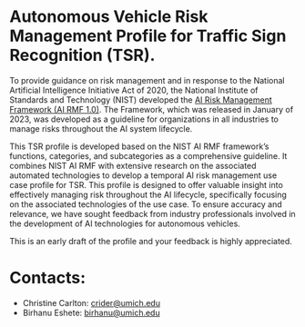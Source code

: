# Autonomous Vehicle Risk Management Profile for Traffic Sign Recognition (TSR). 

To provide guidance on risk management and in response to the National Artificial Intelligence Initiative Act of 2020, the National Institute of Standards and Technology (NIST) developed the [AI Risk Management Framework (AI RMF 1.0)](https://nvlpubs.nist.gov/nistpubs/ai/NIST.AI.100-1.pdf). The Framework, which was released in January of 2023, was developed as a guideline for organizations in all industries to manage risks throughout the AI system lifecycle. 

This TSR profile is developed based on the NIST AI RMF framework’s functions, categories, and subcategories as a comprehensive guideline. It combines NIST AI RMF with extensive research on the associated automated technologies to develop a temporal AI risk management use case profile for TSR. This profile is designed to offer valuable insight into effectively managing risk throughout the AI lifecycle, specifically focusing on the associated technologies of the use case. To ensure accuracy and relevance, we have sought feedback from industry professionals involved in the development of AI technologies for autonomous vehicles. 

This is an early draft of the profile and your feedback is highly appreciated.

# Contacts:

 - Christine Carlton: crider@umich.edu
 - Birhanu Eshete: birhanu@umich.edu
 

